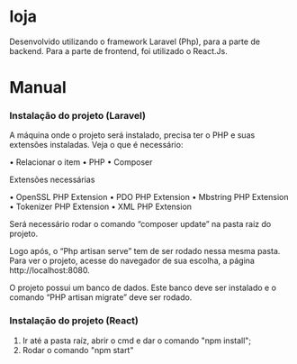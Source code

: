 # loja

Desenvolvido utilizando o framework Laravel (Php), para a parte de backend. Para a parte de frontend, foi utilizado o React.Js.

# Manual

### Instalação do projeto (Laravel)

A máquina onde o projeto será instalado, precisa ter o PHP e suas extensões instaladas. Veja o que é necessário: 

• Relacionar o item
• PHP 
• Composer 

Extensões necessárias 

• OpenSSL PHP Extension
• PDO PHP Extension
• Mbstring PHP Extension
• Tokenizer PHP Extension
• XML PHP Extension 

Será necessário rodar o comando “composer update” na pasta raiz do projeto. 

Logo após, o “Php artisan serve” tem de ser rodado nessa mesma pasta. Para ver o projeto, acesse do navegador de sua escolha, a página http://localhost:8080. 

O projeto possui um banco de dados. Este banco deve ser instalado e o comando “PHP artisan migrate” deve ser rodado. 

### Instalação do projeto (React)

1. Ir até a pasta raíz, abrir o cmd e dar o comando "npm install";
2. Rodar o comando "npm start"
